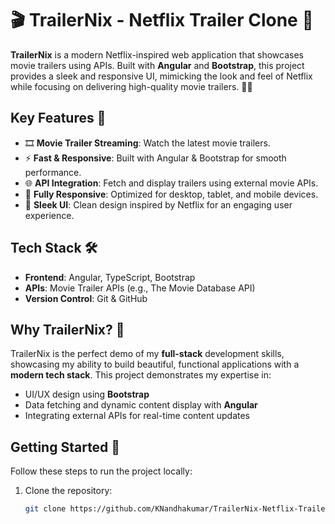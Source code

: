 # 🎬 TrailerNix - Netflix Trailer Clone 🚀

**TrailerNix** is a modern Netflix-inspired web application that showcases movie trailers using APIs. Built with **Angular** and **Bootstrap**, this project provides a sleek and responsive UI, mimicking the look and feel of Netflix while focusing on delivering high-quality movie trailers. 🎥✨

## Key Features 🌟
- 🎞️ **Movie Trailer Streaming**: Watch the latest movie trailers.
- ⚡ **Fast & Responsive**: Built with Angular & Bootstrap for smooth performance.
- 🌐 **API Integration**: Fetch and display trailers using external movie APIs.
- 📱 **Fully Responsive**: Optimized for desktop, tablet, and mobile devices.
- 🎨 **Sleek UI**: Clean design inspired by Netflix for an engaging user experience.

## Tech Stack 🛠️
- **Frontend**: Angular, TypeScript, Bootstrap
- **APIs**: Movie Trailer APIs (e.g., The Movie Database API)
- **Version Control**: Git & GitHub

## Why TrailerNix? 🤔
TrailerNix is the perfect demo of my **full-stack** development skills, showcasing my ability to build beautiful, functional applications with a **modern tech stack**. This project demonstrates my expertise in:
- UI/UX design using **Bootstrap**
- Data fetching and dynamic content display with **Angular**
- Integrating external APIs for real-time content updates

## Getting Started 🚀

Follow these steps to run the project locally:

1. Clone the repository:
   ```bash
   git clone https://github.com/KNandhakumar/TrailerNix-Netflix-Trailer-Clone
